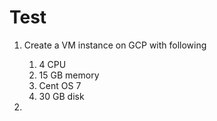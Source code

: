 # Test

1. Create a VM instance on GCP with following
   1. 4 CPU
   2. 15 GB memory 
   3. Cent OS 7
   4. 30 GB disk

2. 
